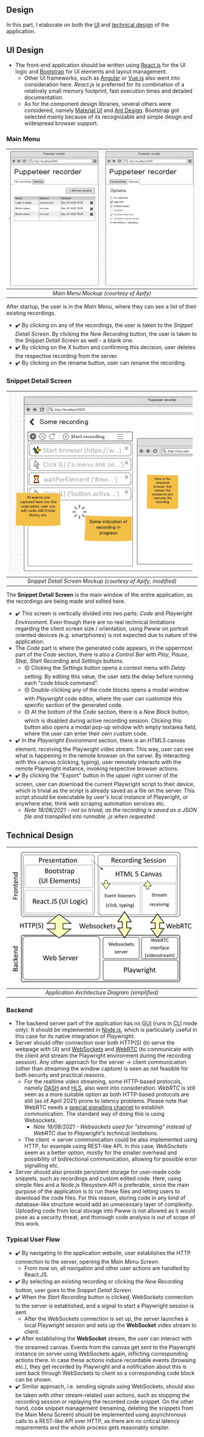 ## Design
In this part, I elaborate on both the [UI](#ui-design) and [technical design](#technical-design) of the application. 

## UI Design
- The front-end application should be written using [React.js](https://reactjs.org/) for the UI logic and [Bootstrap](https://getbootstrap.com/) for UI elements and layout management.
    - Other UI frameworks, such as [Angular](https://angular.io/) or [Vue.js](https://vuejs.org/) also went into consideration here. *React.js* is preferred for its combination of a relatively small memory footprint, fast execution times and detailed documentation.
    - As for the component design libraries, several others were considered, namely [Material UI](https://material-ui.com/) and [Ant Design](https://ant.design/docs/react/introduce). Bootstrap got selected mainly because of its recognizable and simple design and widespread browser support.
     
### Main Menu
| ![Main Menu Mockup (courtesy of Apify)](./img/menu_design.png) | 
|:--:| 
| *Main Menu Mockup (courtesy of Apify)* |

After startup, the user is in the *Main Menu*, where they can see a list of their existing recordings. 
- ✔️ By clicking on any of the recordings, the user is taken to the *Snippet Detail Screen*. By clicking the *New Recording* button, the user is taken to the *Snippet Detail Screen* as well - a blank one.
- ✔️ By clicking on the X button and confirming this decision, user deletes the respective recording from the server.
- ✔️ By clicking on the rename button, user can rename the recording.

### Snippet Detail Screen
| ![Snippet Detail Screen Mockup (courtesy of Apify, modified)](./img/recording_design.png) | 
|:--:| 
| *Snippet Detail Screen Mockup (courtesy of Apify, modified)* |

The **Snippet Detail Screen** is the main window of the entire application, as the recordings are being made and edited here.
- ✔️ This screen is vertically divided into two parts: *Code* and *Playwright Environment*. Even though there are no real technical limitations regarding the client screen size / orientation, using Pwww on portrait oriented devices (e.g. smartphones) is not expected due to nature of the application.
- The *Code* part is where the generated code appears, in the uppermost part of the *Code* section, there is also a *Control Bar* with *Play*, *Pause*, *Step*, *Start Recording* and *Settings* buttons. 
    - 🟡 Clicking the *Settings* button opens a context menu with *Delay* setting. By editing this value, the user sets the delay before running each "code block command". 
    - 🟡 Double-clicking any of the code blocks opens a modal window with *Playwright* code editor, where the user can customize this specific section of the generated code.
    - 🟡 At the bottom of the *Code* section, there is a *New Block* button, which is disabled during active recording session. Clicking this button also opens a modal pop-up window with empty textarea field, where the user can enter their own custom code.
- ✔️ In the *Playwright Environment* section, there is an HTML5 canvas element, receiving the Playwright video stream. This way, user can see what is happening in the remote browser on the server. By interacting with this canvas (clicking, typing), user remotely interacts with the remote Playwright instance, invoking respective browser actions.
- ✔️ By clicking the "Export" button in the upper right corner of the screen, user can download the current Playwright script to their device, which is trivial as the script is already saved as a file on the server. This script should be executable by user's local instance of Playwright, or anywhere else, think web scraping automation services etc.
    - *Note 18/08/2021 - not so trivial, as the recording is saved as a JSON file and transpilled into runnable .js when requested.*

## Technical Design
| ![Application Architecture Diagram (simplified)](./img/technical_design.png) | 
|:--:| 
| *Application Architecture Diagram (simplified)* |

### Backend
- The backend server part of the application has no <abbr title="Graphical User Interface">GUI</abbr> (runs in <abbr title="Command Line Interface">CLI</abbr> mode only). It should be implemented in [Node.js](https://nodejs.org/), which is particularly useful in this case for its native integration of *Playwright*.
- Server should offer connection over both HTTP(S) (to serve the webpage with UI) and [WebSockets](https://developer.mozilla.org/en-US/docs/Web/API/WebSockets_API) and [WebRTC](https://webrtc.org/) (to communicate with the client and stream the Playwright environment during the recording session). Any other approach for the server -> client communication (other than streaming the window capture) is seen as not feasible for both security and practical reasons.
    - For the realtime video streaming, some HTTP-based protocols, namely [DASH](https://dashif.org/) and [HLS](https://tools.ietf.org/html/rfc8216), also went into consideration. *WebRTC* is still seen as a more suitable option as both HTTP-based protocols are still (as of April 2021) prone to latency problems. Please note that WebRTC needs a [special signalling channel](https://developer.mozilla.org/en-US/docs/Web/API/WebRTC_API/Signaling_and_video_calling) to establish communication. The standard way of doing this is using Websockets.
        - *Note 18/08/2021 - Websockets used for "streaming" instead of WebRTC due to Playwright's technical limitations.*
    - The client -> server communication could be also implemented using HTTP, for example using REST-like API. In this case, *WebSockets* seem as a better option, mostly for the smaller overhead and possibility of bidirectional communication, allowing for possible error signalling etc.
- Server should also provide persistent storage for user-made code snippets, such as recordings and custom edited code. Here, using simple files and a *Node.js* filesystem API is preferable, since the main purpose of the application is to run these files and letting users to download the code files. For this reason, storing code in any kind of database-like structure would add an unnecessary layer of complexity. Uploading code from local storage into Pwww is not allowed as it would pose as a security threat, and thorough code analysis is out of scope of this work.

### Typical User Flow
- ✔️ By navigating to the application website, user establishes the HTTP connection to the server, opening the *Main Menu Screen*.
    - From now on, all navigation and other user actions are handled by React.JS.
- ✔️ By selecting an existing recording or clicking the *New Recording* button, user goes to the *Snippet Detail Screen*.
- ✔️ When the *Start Recording* button is clicked, WebSockets connection to the server is established, and a signal to start a Playwright session is sent.
    - After the WebSockets connection is set up, the server launches a local Playwright session and sets up the **WebSocket** video stream to client. 
- ✔️ After establishing the **WebSocket** stream, the user can interact with the streamed canvas. Events from the canvas get sent to the Playwright instance on server using WebSockets again, inflicting corresponding actions there. In case these actions induce recordable events (browsing etc.), they get recorded by Playwright and a notification about this is sent back through WebSockets to client so a corresponding code block can be shown.
- ✔️ Similar approach, i.e. sending signals using WebSockets, should also be taken with other stream-related user actions, such as stopping the recording session or replaying the recorded code snippet. On the other hand, code snippet management (renaming, deleting the snippets from the Main Menu Screen) should be implemented using asynchronous calls to a REST-like API over HTTP, as there are no critical latency requirements and the whole process gets reasonably simpler.